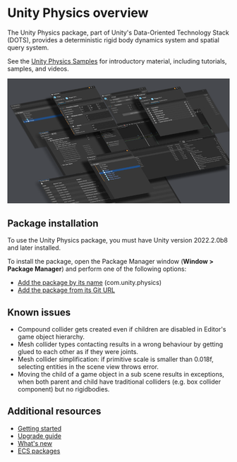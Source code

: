 # Unity Physics overview

The Unity Physics package, part of Unity's Data-Oriented Technology Stack (DOTS), provides a deterministic rigid body dynamics system and spatial query system.

See the [Unity Physics Samples](https://github.com/Unity-Technologies/EntityComponentSystemSamples/tree/master/PhysicsSamples) for introductory material, including tutorials, samples, and videos.

![](images/entities-splash-image.png)

## Package installation

To use the Unity Physics package, you must have Unity version 2022.2.0b8 and later installed.

To install the package, open the Package Manager window (**Window &gt; Package Manager**) and perform one of the following options:

* [Add the package by its name](xref:upm-ui-quick) (com.unity.physics)
* [Add the package from its Git URL](xref:upm-ui-giturl)

## Known issues

* Compound collider gets created even if children are disabled in Editor's game object hierarchy.
* Mesh collider types contacting results in a wrong behaviour by getting glued to each other as if they were joints.
* Mesh collider simplification: if primitive scale is smaller than 0.018f, selecting entities in the scene view throws error.
* Moving the child of a game object in a sub scene results in exceptions, when both parent and child have traditional colliders (e.g. box collider component) but no rigidbodies.

## Additional resources

* [Getting started](getting-started.md)
* [Upgrade guide](upgrade-guide.md)
* [What's new](whats-new.md)
* [ECS packages](ecs-packages.md)
